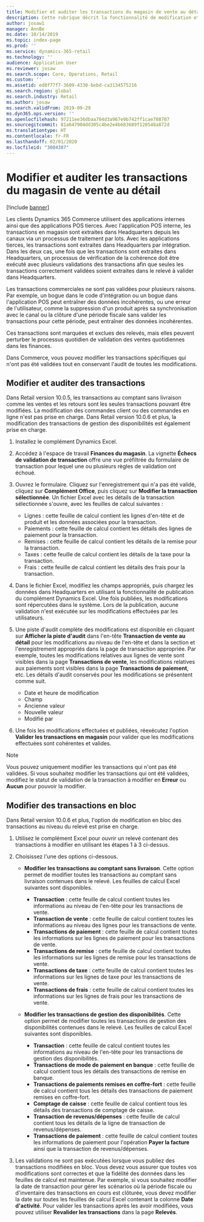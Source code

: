 ```yaml
---
title: Modifier et auditer les transactions du magasin de vente au détail
description: Cette rubrique décrit la fonctionnalité de modification et d'audit des transactions en magasin.
author: josaw1
manager: AnnBe
ms.date: 10/14/2019
ms.topic: index-page
ms.prod: ''
ms.service: dynamics-365-retail
ms.technology: ''
audience: Application User
ms.reviewer: josaw
ms.search.scope: Core, Operations, Retail
ms.custom: ''
ms.assetid: ed0f77f7-3609-4330-bebd-ca3134575216
ms.search.region: global
ms.search.industry: Retail
ms.author: josaw
ms.search.validFrom: 2019-09-29
ms.dyn365.ops.version: ''
ms.openlocfilehash: 97211ee36dbaa704d3a967e9b742ff1cae708707
ms.sourcegitcommit: 81a647904dd305c4be2e4b683689f128548a872d
ms.translationtype: HT
ms.contentlocale: fr-FR
ms.lasthandoff: 02/01/2020
ms.locfileid: "3004387"
---
```

# <a name="edit-and-audit-retail-store-transactions"></a>Modifier et auditer les transactions du magasin de vente au détail

[!include [banner](includes/banner.md)]



Les clients Dynamics 365 Commerce utilisent des applications internes ainsi que des applications POS tierces. Avec l'application POS interne, les transactions en magasin sont extraites dans Headquarters depuis les canaux via un processus de traitement par lots. Avec les applications tierces, les transactions sont extraites dans Headquarters par intégration. Dans les deux cas, une fois que les transactions sont extraites dans Headquarters, un processus de vérification de la cohérence doit être exécuté avec plusieurs validations des transactions afin que seules les transactions correctement validées soient extraites dans le relevé à valider dans Headquarters. 

Les transactions commerciales ne sont pas validées pour plusieurs raisons. Par exemple, un bogue dans le code d'intégration ou un bogue dans l'application POS peut entraîner des données incohérentes, ou une erreur de l'utilisateur, comme la suppression d'un produit après sa synchronisation avec le canal ou la clôture d'une période fiscale sans valider les transactions pour cette période, peut entraîner des données incohérentes.

Ces transactions sont marquées et exclues des relevés, mais elles peuvent perturber le processus quotidien de validation des ventes quotidiennes dans les finances.

Dans Commerce, vous pouvez modifier les transactions spécifiques qui n'ont pas été validées tout en conservant l'audit de toutes les modifications. 

## <a name="edit-and-audit-transactions"></a>Modifier et auditer des transactions

Dans Retail version 10.0.5, les transactions au comptant sans livraison comme les ventes et les retours sont les seules transactions pouvant être modifiées. La modification des commandes client ou des commandes en ligne n'est pas prise en charge. Dans Retail version 10.0.6 et plus, la modification des transactions de gestion des disponibilités est également prise en charge.

1. Installez le complément Dynamics Excel.

2. Accédez à l'espace de travail **Finances du magasin**. La vignette **Échecs de validation de transaction** offre une vue préfiltrée du formulaire de transaction pour lequel une ou plusieurs règles de validation ont échoué.
 
3. Ouvrez le formulaire. Cliquez sur l'enregistrement qui n'a pas été validé, cliquez sur **Complément Office**, puis cliquez sur **Modifier la transaction sélectionnée**. Un fichier Excel avec les détails de la transaction sélectionnée s'ouvre, avec les feuilles de calcul suivantes :

    - Lignes : cette feuille de calcul contient les lignes d'en-tête et de produit et les données associées pour la transaction.
    - Paiements : cette feuille de calcul contient les détails des lignes de paiement pour la transaction.
    - Remises : cette feuille de calcul contient les détails de la remise pour la transaction.
    - Taxes : cette feuille de calcul contient les détails de la taxe pour la transaction.
    - Frais : cette feuille de calcul contient les détails des frais pour la transaction.

4. Dans le fichier Excel, modifiez les champs appropriés, puis chargez les données dans Headquarters en utilisant la fonctionnalité de publication du complément Dynamics Excel. Une fois publiées, les modifications sont répercutées dans le système. Lors de la publication, aucune validation n'est exécutée sur les modifications effectuées par les utilisateurs.

5. Une piste d'audit complète des modifications est disponible en cliquant sur **Afficher la piste d'audit** dans l'en-tête **Transaction de vente au détail** pour les modifications au niveau de l'en-tête et dans la section et l'enregistrement appropriés dans la page de transaction appropriée. Par exemple, toutes les modifications relatives aux lignes de vente sont visibles dans la page **Transactions de vente**, les modifications relatives aux paiements sont visibles dans la page **Transactions de paiement**, etc. Les détails d'audit conservés pour les modifications se présentent comme suit.

   - Date et heure de modification
   - Champ 
   - Ancienne valeur
   - Nouvelle valeur
   - Modifié par

6. Une fois les modifications effectuées et publiées, réexécutez l'option **Valider les transactions en magasin** pour valider que les modifications effectuées sont cohérentes et valides.

> [!NOTE]
> Vous pouvez uniquement modifier les transactions qui n'ont pas été validées. Si vous souhaitez modifier les transactions qui ont été validées, modifiez le statut de validation de la transaction à modifier en **Erreur** ou **Aucun** pour pouvoir la modifier. 


## <a name="bulk-edit-transactions"></a>Modifier des transactions en bloc

Dans Retail version 10.0.6 et plus, l'option de modification en bloc des transactions au niveau du relevé est prise en charge. 

1. Utilisez le complément Excel pour ouvrir un relevé contenant des transactions à modifier en utilisant les étapes 1 à 3 ci-dessus.

2. Choisissez l'une des options ci-dessous.

    - **Modifier les transactions au comptant sans livraison**. Cette option permet de modifier toutes les transactions au comptant sans livraison contenues dans le relevé. Les feuilles de calcul Excel suivantes sont disponibles.
    
       - **Transaction** : cette feuille de calcul contient toutes les informations au niveau de l'en-tête pour les transactions de vente.
       - **Transaction de vente** : cette feuille de calcul contient toutes les informations au niveau des lignes pour les transactions de vente.
       - **Transactions de paiement** : cette feuille de calcul contient toutes les informations sur les lignes de paiement pour les transactions de vente.
       - **Transactions de remise** : cette feuille de calcul contient toutes les informations sur les lignes de remise pour les transactions de vente.
       - **Transactions de taxe** : cette feuille de calcul contient toutes les informations sur les lignes de taxe pour les transactions de vente.
       - **Transactions de frais** : cette feuille de calcul contient toutes les informations sur les lignes de frais pour les transactions de vente.

    - **Modifier les transactions de gestion des disponibilités**. Cette option permet de modifier toutes les transactions de gestion des disponibilités contenues dans le relevé. Les feuilles de calcul Excel suivantes sont disponibles.
     
       - **Transaction** : cette feuille de calcul contient toutes les informations au niveau de l'en-tête pour les transactions de gestion des disponibilités.
       - **Transactions de mode de paiement en banque** : cette feuille de calcul contient tous les détails des transactions de remise en banque.
       - **Transactions de paiements remises en coffre-fort** : cette feuille de calcul contient tous les détails des transactions de paiement remises en coffre-fort.
       - **Comptage de caisse** : cette feuille de calcul contient tous les détails des transactions de comptage de caisse.
       - **Transaction de revenus/dépenses** : cette feuille de calcul contient tous les détails de la ligne de transaction de revenus/dépenses.
       - **Transactions de paiement** : cette feuille de calcul contient toutes les informations de paiement pour l'opération **Payer la facture** ainsi que la transaction de revenus/dépenses.

3.  Les validations ne sont pas exécutées lorsque vous publiez des transactions modifiées en bloc. Vous devez vous assurer que toutes vos modifications sont correctes et que la fidélité des données dans les feuilles de calcul est maintenue. Par exemple, si vous souhaitez modifier la date de transaction pour gérer les scénarios où la période fiscale ou d'inventaire des transactions en cours est clôturée, vous devez modifier la date sur toutes les feuilles de calcul Excel contenant la colonne **Date d'activité**. Pour valider les transactions après les avoir modifiées, vous pouvez utiliser **Revalider les transactions** dans la page **Relevés**.
